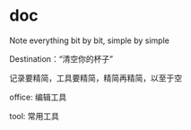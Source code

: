 # doc
Note everything bit by bit, simple by simple


Destination：“清空你的杯子”

记录要精简，工具要精简，精简再精简，以至于空

office: 编辑工具

tool: 常用工具
